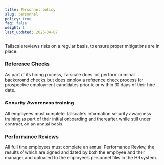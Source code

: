 ```yaml
---
title: Personnel policy
slug: personnel
policy: true
faq: false
weight: 1
last_updated: 2025-04-07
---
```


Tailscale reviews risks on a regular basis, to ensure proper mitigations are in place.

### Reference Checks
As part of its hiring process, Tailscale does not perform criminal background checks, but does employ a reference check process for prospective employment candidates prior to or within 30 days of their hire date.

### Security Awareness training
All employees must complete Tailscale’s information security awareness training as part of their initial onboarding and thereafter, while still under contract, on an annual basis.

### Performance Reviews
All full time employees must complete an annual Performance Review, the results of which are signed and dated by both the employee and their manager, and uploaded to the employee’s personnel files in the HR system.
